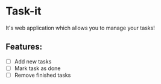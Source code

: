 # Task-it

It's web application which allows you to manage your tasks!

## Features:
- [ ] Add new tasks
- [ ] Mark task as done
- [ ] Remove finished tasks
